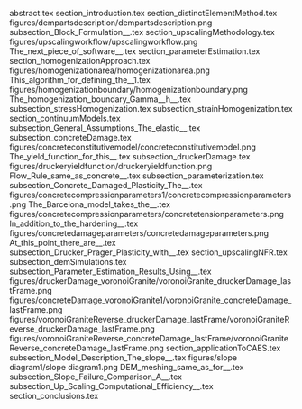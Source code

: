 abstract.tex
section_introduction.tex
section_distinctElementMethod.tex
figures/dempartsdescription/dempartsdescription.png
subsection_Block_Formulation__.tex
section_upscalingMethodology.tex
figures/upscalingworkflow/upscalingworkflow.png
The_next_piece_of_software__.tex
section_parameterEstimation.tex
section_homogenizationApproach.tex
figures/homogenizationarea/homogenizationarea.png
This_algorithm_for_defining_the__1.tex
figures/homogenizationboundary/homogenizationboundary.png
The_homogenization_boundary_Gamma__h__.tex
subsection_stressHomogenization.tex
subsection_strainHomogenization.tex
section_continuumModels.tex
subsection_General_Assumptions_The_elastic__.tex
subsection_concreteDamage.tex
figures/concreteconstitutivemodel/concreteconstitutivemodel.png
The_yield_function_for_this__.tex
subsection_druckerDamage.tex
figures/druckeryieldfunction/druckeryieldfunction.png
Flow_Rule_same_as_concrete__.tex
subsection_parameterization.tex
subsection_Concrete_Damaged_Plasticity_The__.tex
figures/concretecompressionparameters1/concretecompressionparameters.png
The_Barcelona_model_takes_the__.tex
figures/concretecompressionparameters/concretetensionparameters.png
In_addition_to_the_hardening__.tex
figures/concretedamageparameters/concretedamageparameters.png
At_this_point_there_are__.tex
subsection_Drucker_Prager_Plasticity_with__.tex
section_upscalingNFR.tex
subsection_demSimulations.tex
subsection_Parameter_Estimation_Results_Using__.tex
figures/druckerDamage_voronoiGranite/voronoiGranite_druckerDamage_lastFrame.png
figures/concreteDamage_voronoiGranite1/voronoiGranite_concreteDamage_lastFrame.png
figures/voronoiGraniteReverse_druckerDamage_lastFrame/voronoiGraniteReverse_druckerDamage_lastFrame.png
figures/voronoiGraniteReverse_concreteDamage_lastFrame/voronoiGraniteReverse_concreteDamage_lastFrame.png
section_applicationToCAES.tex
subsection_Model_Description_The_slope__.tex
figures/slope diagram1/slope diagram1.png
DEM_meshing_same_as_for__.tex
subsection_Slope_Failure_Comparison_A__.tex
subsection_Up_Scaling_Computational_Efficiency__.tex
section_conclusions.tex